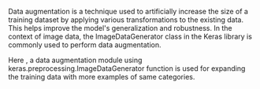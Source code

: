 Data augmentation is a technique used to artificially increase the size of a training dataset by applying various transformations to the existing data. This helps improve the model's generalization and robustness. In the context of image data, the ImageDataGenerator class in the Keras library is commonly used to perform data augmentation.

Here , a data augmentation module using keras.preprocessing.ImageDataGenerator function is used for expanding the training data with more examples of same categories.
